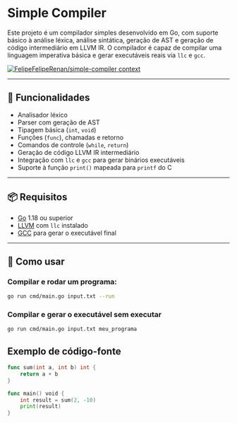 # Simple Compiler

Este projeto é um compilador simples desenvolvido em Go, com suporte básico à análise léxica, análise sintática, geração de AST e geração de código intermediário em LLVM IR. O compilador é capaz de compilar uma linguagem imperativa básica e gerar executáveis reais via `llc` e `gcc`.

[![FelipeFelipeRenan/simple-compiler context](https://badge.forgithub.com/FelipeFelipeRenan/simple-compiler)](https://uithub.com/FelipeFelipeRenan/simple-compiler)

---

## 🧱 Funcionalidades

- Analisador léxico
- Parser com geração de AST
- Tipagem básica (`int`, `void`)
- Funções (`func`), chamadas e retorno
- Comandos de controle (`while`, `return`)
- Geração de código LLVM IR intermediário
- Integração com `llc` e `gcc` para gerar binários executáveis
- Suporte à função `print()` mapeada para `printf` do C

---

## 📦 Requisitos

- [Go](https://golang.org) 1.18 ou superior
- [LLVM](https://llvm.org) com `llc` instalado
- [GCC](https://gcc.gnu.org) para gerar o executável final

---

## 🚀 Como usar

### Compilar e rodar um programa:
```bash
go run cmd/main.go input.txt --run
```
### Compilar e gerar o executável sem executar
```bash
go run cmd/main.go input.txt meu_programa
```


## Exemplo de código-fonte
```go
func sum(int a, int b) int {
    return a + b
}

func main() void {
    int result = sum(2, -10)
    print(result)
}
```

